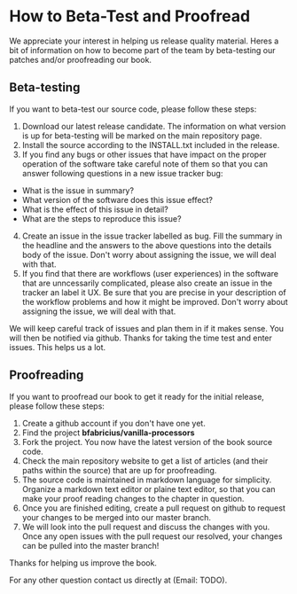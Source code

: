 # How to Beta-Test and Proofread

We appreciate your interest in helping us release quality material. Heres a bit of information on how to become part of the team by beta-testing our patches and/or proofreading our book.

## Beta-testing
If you want to beta-test our source code, please follow these steps:
1. Download our latest release candidate. The information on what version is up for beta-testing will be marked on the main repository page.
2. Install the source according to the INSTALL.txt included in the release.
3. If you find any bugs or other issues that have impact on the proper operation of the software take careful note of them so that you can answer following questions in a new issue tracker bug:
  * What is the issue in summary?
  * What version of the software does this issue effect?
  * What is the effect of this issue in detail?
  * What are the steps to reproduce this issue?
4. Create an issue in the issue tracker labelled as bug. Fill the summary in the headline and the answers to the above questions into the details body of the issue. Don't worry about assigning the issue, we will deal with that.
5. If you find that there are workflows (user experiences) in the software that are unncessarily complicated, please also create an issue in the tracker an label it UX. Be sure that you are precise in your description of the workflow problems and how it might be improved. Don't worry about assigning the issue, we will deal with that.

We will keep careful track of issues and plan them in if it makes sense. You will then be notified via github. Thanks for taking the time test and enter issues. This helps us a lot.

## Proofreading
If you want to proofread our book to get it ready for the initial release, please follow these steps:
1. Create a github account if you don't have one yet. 
2. Find the project **bfabricius/vanilla-processors**
3. Fork the project. You now have the latest version of the book source code.
4. Check the main repository website to get a list of articles (and their paths within the source) that are up for proofreading.
5. The source code is maintained in markdown language for simplicity. Organize a markdown text editor or plaine text editor, so that you can make your proof reading changes to the chapter in question.
6. Once you are finished editing, create a pull request on github to request your changes to be merged into our master branch.
7. We will look into the pull request and discuss the changes with you. Once any open issues with the pull request our resolved, your changes can be pulled into the master branch!

Thanks for helping us improve the book.

For any other question contact us directly at (Email: TODO).